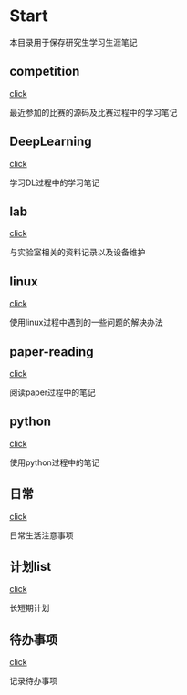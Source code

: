 # Start

本目录用于保存研究生学习生涯笔记

## competition

[click](https://github.com/junyanwu/md-files/tree/master/competition)

最近参加的比赛的源码及比赛过程中的学习笔记

## DeepLearning

[click](https://github.com/junyanwu/md-files/tree/master/DeepLearning)

学习DL过程中的学习笔记

## lab

[click](https://github.com/junyanwu/md-files/tree/master/lab)

与实验室相关的资料记录以及设备维护

## linux

[click](https://github.com/junyanwu/md-files/tree/master/linux)

使用linux过程中遇到的一些问题的解决办法

## paper-reading

[click](https://github.com/junyanwu/md-files/tree/master/paper-reading)

阅读paper过程中的笔记

## python

[click](https://github.com/junyanwu/md-files/tree/master/python)

使用python过程中的笔记

## 日常

[click](https://github.com/junyanwu/md-files/tree/master/%E6%97%A5%E5%B8%B8)

日常生活注意事项

## 计划list

[click](https://github.com/junyanwu/md-files/tree/master/%E8%AE%A1%E5%88%92list)

长短期计划

## 待办事项

[click](https://github.com/junyanwu/md-files/blob/master/%E5%BE%85%E5%8A%9E%E4%BA%8B%E9%A1%B9.md)

记录待办事项
